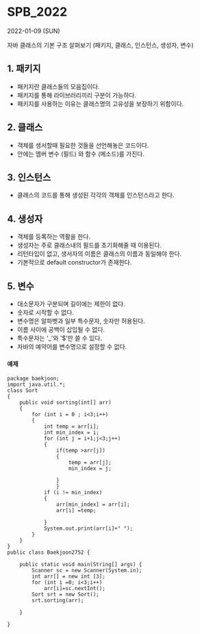 # SPB_2022

2022-01-09 (SUN)

자바 클래스의 기본 구조 살펴보기 (패키지, 클래스, 인스턴스, 생성자, 변수)

## 1. 패키지
- 패키지란 클래스들의 모음집이다.
- 패키지를 통해 라이브러리끼리 구분이 가능하다.
- 패키지를 사용하는 이유는 클래스명의 고유성을 보장하기 위함이다.

## 2. 클래스
- 객체를 생서할때 필요한 것들을 선언해놓은 코드이다.
- 안에는 멤버 변수 (필드) 와 함수 (메소드)를 가진다.

## 3. 인스턴스
- 클래스의 코드를 통해 생성된 각각의 객체를 인스턴스라고 한다.

## 4. 생성자
- 객체를 등록하는 역활을 한다.
- 생성자는 주로 클래스내의 필드를 초기화해줄 때 이용된다.
- 리턴타입이 없고, 생서자의 이름은 클래스의 이름과 동일해야 한다.
- 기본적으로 default constructor가 존재한다. 

## 5. 변수
- 대소문자가 구분되며 길이에는 제한이 없다.
- 숫자로 시작할 수 없다.
- 변수명은 알파벳과 일부 특수문자, 숫자만 허용된다.
- 이름 사이에 공백이 삽입될 수 없다.
- 특수문자는 '_'와 '$'만 쓸 수 있다.
- 자바의 예약어를 변수명으로 설정할 수 없다.


#### 예제
```
package baekjoon;
import java.util.*;
class Sort
{
	public void sorting(int[] arr)
	{
		for (int i = 0 ; i<3;i++)
		{
			int temp = arr[i];
			int min_index = i;
			for (int j = i+1;j<3;j++)
			{
				if(temp >arr[j])
				{
					temp = arr[j];
					min_index = j;
							
				}
				}
			if (i != min_index)
			{
				arr[min_index] = arr[i];
				arr[i] =temp;
				
			}
			System.out.print(arr[i]+" ");
		}
	}
}
public class Baekjoon2752 {

	public static void main(String[] args) {
		Scanner sc = new Scanner(System.in);
		int arr[] = new int [3];
		for (int i =0; i<3;i++)
			arr[i]=sc.nextInt();
		Sort srt = new Sort();
		srt.sorting(arr);
		
	}

}

```
